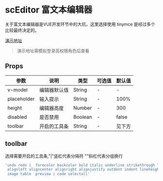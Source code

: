# scEditor 富文本编辑器

关于富文本编辑器是VUE开发环节中的大坑，这里选择使用 tinymce 是经过多个比较最终决定的。

[演示地址](https://scui-plus.github.io/scui/vab/editor)
> 演示地址需模拟登录高权限角色后查看

## Props
|参数		|说明			|类型	|可选值	|默认值	|
|--			|--				|--		|--		|--		|
|v-model	|编辑器默认值	|String	|-		|-		|
|placeholder|输入提示		|String	|-		|100%	|
|height		|编辑器高度		|Number	|-		|300	|
|disabled	|是否禁用		|Boolean|-		|false	|
|toolbar	|开启的工具条		|String|-		|见下方	|

## toolbar
选择需要开启的工具条,"|"竖杠代表分隔符 "\"斜杠代表分组换行
``` sh
'undo redo |  forecolor backcolor bold italic underline strikethrough link | formatselect fontselect fontsizeselect | \
 alignleft aligncenter alignright alignjustify outdent indent lineheight | bullist numlist | \
 image table  preview | code selectall'
```
